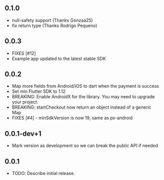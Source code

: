## 0.1.0

* null-safety support (Thanks Gonzaa25)
* fix return type (Thanks Rodrigo Pequeno)

## 0.0.3

* FIXES [#12]
* Example app updated to the latest stable SDK

## 0.0.2

* Map more fields from Android/iOS to dart when the payment is success
* Set min Flutter SDK to 1.12
* BREAKING: Enable AndroidX for the library. You may need to upgrade your project.
* BREAKING: startCheckout now return an object instead of a generic Map
* FIXES [#4] - minSdkVersion is now 19, same as px-android

## 0.0.1-dev+1

* Mark version as development so we can break the public API if needed

## 0.0.1

* TODO: Describe initial release.
